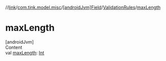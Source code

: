 //[link](../../../index.md)/[com.tink.model.misc](../../index.md)/[[androidJvm]Field](../index.md)/[ValidationRules](index.md)/[maxLength](max-length.md)



# maxLength  
[androidJvm]  
Content  
val [maxLength](max-length.md): [Int](https://kotlinlang.org/api/latest/jvm/stdlib/kotlin/-int/index.html)  



